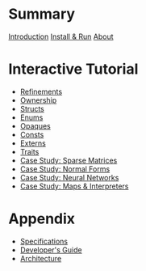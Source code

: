 # Summary

[Introduction](README.md)
[Install & Run](guide/install.md)
[About](about.md)


# Interactive Tutorial

- [Refinements](tutorial/01-refinements.md)
- [Ownership](tutorial/02-ownership.md)
- [Structs](tutorial/03-structs.md)
- [Enums](tutorial/04-enums.md)
- [Opaques](tutorial/05-vectors.md)
- [Consts](tutorial/06-consts.md)
- [Externs](tutorial/07-externs.md)
- [Traits](tutorial/08-traits.md)
- [Case Study: Sparse Matrices](tutorial/09-sparse.md)
- [Case Study: Normal Forms]()
- [Case Study: Neural Networks]()
- [Case Study: Maps & Interpreters]()

# Appendix

- [Specifications](guide/specifications.md)
- [Developer's Guide](guide/develop.md)
- [Architecture](guide/architecture.md)
